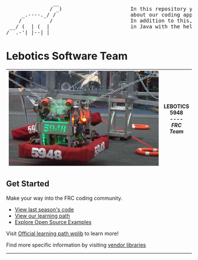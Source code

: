 
<pre>
               __
              / _)                      In this repository you will find important information and useful descriptions
     _.----._/ /                        about our coding approach for each FRC season since 2024.
    /         /                         In addition to this, you will find a useful tour for learning to program a robot
 __/ (  | (  |                          in Java with the help of WPLIB and other important libraries.
/__.-'|_|--|_|
</pre>

# Lebotics Software Team

| <img src="https://github.com/LEBOTICS-5948/.github/blob/main/images/imagen_ejemplo_readme.png" alt="Lebotics" style="width: 600px;"> | **LEBOTICS**<br> $5948$<br> ----<br> *FRC Team* |
| - | - |


## Get Started

Make your way into the FRC coding community.

* [View last season's code]([https://github.com/LEBOTICS-5948/2024_Season](https://github.com/LEBOTICS-5948/2025_season))
* [View our learning path](https://github.com/LEBOTICS-5948/Code_Kids_Learning_path)
* [Explore Open Source Examples](https://www.youtube.com/watch?v=dQw4w9WgXcQ)

Visit [Official learning path wplib](https://docs.wpilib.org/en/stable/docs/zero-to-robot/introduction.html) to learn more!

Find more specific information by visiting [vendor libraries](https://docs.wpilib.org/en/stable/docs/software/vscode-overview/3rd-party-libraries.html#libraries)

----
